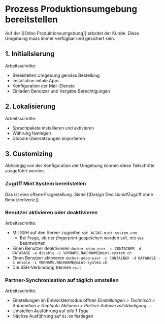 # Prozess Produktionsumgebung bereitstellen

Auf der [[Odoo Produktionsumgebung]] arbeitet der Kunde. Diese Umgebung muss immer verfügbar und gesichert sein.

## 1. Initialisierung

Arbeitsschritte:
* Bereistellen Umgebung gemäss Bestellung
* Installation initale Apps
* Konfiguration der Mail-Dienste
* Einladen Benutzer und Vergabe Berechtigungen

## 2. Lokalisierung

Arbeitsschritte:
* Sprachpakete installieren und aktivieren
* Währung festlegen
* Globale Übersetzungen importieren

## 3. Customizing

Abhäingig von der Konfiguration der Umgebung können diese Teilschritte ausgeführt werden.

### Zugriff Mint System bereitstellen

Das ist eine offene Fragestellung. Siehe [[Design Decisions#Zugriff ohne Benutzerlizenz]].

### Benutzer aktivieren oder deaktivieren

Arbeitsschritte:
* Mit SSH auf den Server zugreifen `ssh ALIAS.mint-system.com`
	* Bei Frage, ob der *fingerprint* gespeichert werden soll, mit `yes` beantworten
* Einen Benutzer deaktivieren `docker-odoo-user -c CONTAINER -d DATABASE -a disable -i VORNAME.NACHNAME@mint-system.ch`
* Einen Benutzer aktivieren `docker-odoo-user -c CONTAINER -d DATABASE -a enable -i VORNAME.NACHNAME@mint-system.ch`
* Die SSH-Verbindung trennen `exit`

### Partner-Synchronisation auf täglich umstellen

Arbeitsschritte:
* Einstellungen im Entwicklermodus öffnen *Einstellungen > Technisch > Automation > Geplante Aktionen > Partner Autovervollständigung ...*
* Umstellen Ausführung auf *alle 1 Tage*
* Nächse Ausführung auf `01:00` festlegen